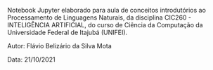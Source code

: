 Notebook Jupyter elaborado para aula de conceitos introdutórios ao Processamento de Linguagens Naturais, da disciplina CIC260 - INTELIGÊNCIA ARTIFICIAL, do curso de Ciência da Computação da Universidade Federal de Itajubá (UNIFEI).

Autor: Flávio Belizário da Silva Mota

Data: 21/10/2021
